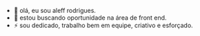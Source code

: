 - 👋 olá, eu sou aleff rodrigues.
- 👀 estou buscando oportunidade na área de front end.
- ⚡ sou dedicado, trabalho bem em equipe, criativo e esforçado.
